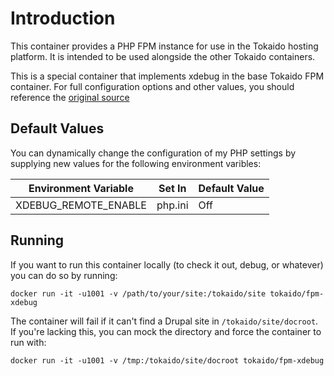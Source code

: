 Introduction
============

This container provides a PHP FPM instance for use in the Tokaido hosting
platform. It is intended to be used alongside the other Tokaido containers.

This is a special container that implements xdebug in the base Tokaido FPM
container. For full configuration options and other values, you should reference
the [original source](https://github.com/tokaido-io/fpm)

## Default Values

You can dynamically change the configuration of my PHP settings by supplying
new values for the following environment varibles:

| Environment Variable        | Set In   | Default Value                    |
|-----------------------------|----------|----------------------------------|
| XDEBUG_REMOTE_ENABLE        | php.ini  | Off                              | 

## Running

If you want to run this container locally (to check it out, debug, or whatever)
you can do so by running:

`docker run -it -u1001 -v /path/to/your/site:/tokaido/site tokaido/fpm-xdebug`

The container will fail if it can't find a Drupal site in `/tokaido/site/docroot`. 
If you're lacking this, you can mock the directory and force the container to
run with:

`docker run -it -u1001 -v /tmp:/tokaido/site/docroot tokaido/fpm-xdebug`